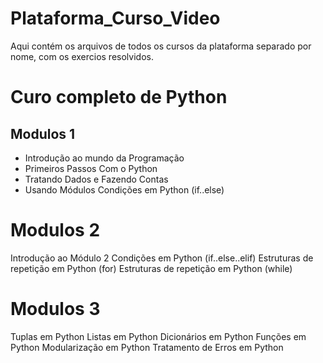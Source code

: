 # Plataforma_Curso_Video #
 Aqui contém os arquivos de todos os cursos da plataforma separado por nome, com os exercios resolvidos.
 
# Curo completo de Python #

## Modulos 1 
* Introdução ao mundo da Programação
* Primeiros Passos Com o Python
* Tratando Dados e Fazendo Contas
* Usando Módulos
Condições em Python (if..else)
# Modulos 2 #
Introdução ao Módulo 2
Condições em Python (if..else..elif)
Estruturas de repetição em Python (for)
Estruturas de repetição em Python (while)
# Modulos 3 #
Tuplas em Python
Listas em Python
Dicionários em Python
Funções em Python
Modularização em Python
Tratamento de Erros em Python
